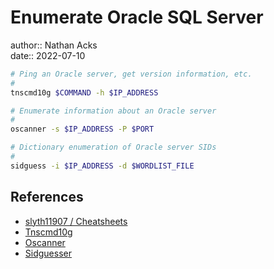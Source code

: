 # Enumerate Oracle SQL Server

author:: Nathan Acks  
date:: 2022-07-10

```bash
# Ping an Oracle server, get version information, etc.
#
tnscmd10g $COMMAND -h $IP_ADDRESS

# Enumerate information about an Oracle server
#
oscanner -s $IP_ADDRESS -P $PORT

# Dictionary enumeration of Oracle server SIDs
#
sidguess -i $IP_ADDRESS -d $WORDLIST_FILE
```

## References

* [slyth11907 / Cheatsheets](https://github.com/slyth11907/Cheatsheets)
* [Tnscmd10g](https://www.kali.org/tools/tnscmd10g/)
* [Oscanner](https://www.kali.org/tools/oscanner/)
* [Sidguesser](https://www.kali.org/tools/sidguesser/)
